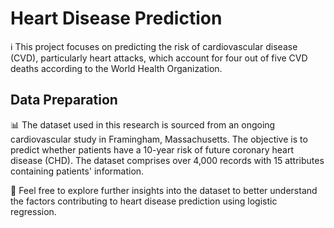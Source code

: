 # Heart Disease Prediction

ℹ️ This project focuses on predicting the risk of cardiovascular disease (CVD), particularly heart attacks, which account for four out of five CVD deaths according to the World Health Organization.

## Data Preparation

📊 The dataset used in this research is sourced from an ongoing cardiovascular study in Framingham, Massachusetts. The objective is to predict whether patients have a 10-year risk of future coronary heart disease (CHD). The dataset comprises over 4,000 records with 15 attributes containing patients' information.

📌 Feel free to explore further insights into the dataset to better understand the factors contributing to heart disease prediction using logistic regression. 
